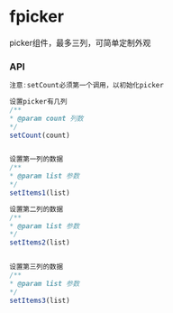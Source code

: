 # fpicker

picker组件，最多三列，可简单定制外观

### API

```js
注意:setCount必须第一个调用，以初始化picker

设置picker有几列
/**
* @param count 列数
*/
setCount(count)


设置第一列的数据
/**
* @param list 参数
*/
setItems1(list)

设置第二列的数据
/**
* @param list 参数
*/
setItems2(list)


设置第三列的数据
/**
* @param list 参数
*/
setItems3(list)
```



